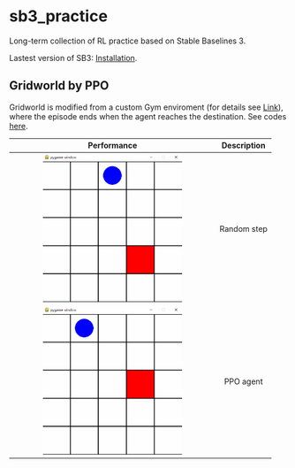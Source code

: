# sb3_practice
Long-term collection of RL practice based on Stable Baselines 3.

Lastest version of SB3: [Installation](https://stable-baselines3.readthedocs.io/en/master/guide/install.html).

## Gridworld by PPO
Gridworld is modified from a custom Gym enviroment (for details see [Link](https://gymnasium.farama.org/tutorials/gymnasium_basics/environment_creation/)),
where the episode ends when the agent reaches the destination.
See codes [here](https://github.com/wwsyan/sb3_practice/tree/main/gridworld_ppo).

| Performance | Description |
| :---------: | :---------: |
| <img src="images/gridworld_random.gif" width="70%" height="70%"> | Random step |
| <img src="images/gridworld_ppo.gif" width="70%" height="70%"> | PPO agent |











